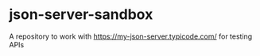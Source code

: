 # json-server-sandbox
A repository to work with https://my-json-server.typicode.com/ for testing APIs

